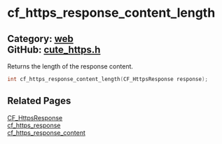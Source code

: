 [//]: # (This file is automatically generated by Cute Framework's docs parser.)
[//]: # (Do not edit this file by hand!)
[//]: # (See: https://github.com/RandyGaul/cute_framework/blob/master/samples/docs_parser.cpp)
[](../header.md ':include')

# cf_https_response_content_length

Category: [web](/api_reference?id=web)  
GitHub: [cute_https.h](https://github.com/RandyGaul/cute_framework/blob/master/include/cute_https.h)  
---

Returns the length of the response content.

```cpp
int cf_https_response_content_length(CF_HttpsResponse response);
```

## Related Pages

[CF_HttpsResponse](/web/cf_httpsresponse.md)  
[cf_https_response](/web/cf_https_response.md)  
[cf_https_response_content](/web/cf_https_response_content.md)  
